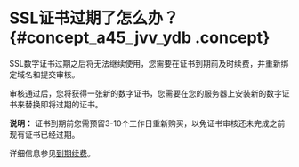 # SSL证书过期了怎么办？ {#concept_a45_jvv_ydb .concept}

SSL数字证书过期之后将无法继续使用，您需要在证书到期前及时续费，并重新绑定域名和提交审核。

审核通过后，您将获得一张新的数字证书，您需要在您的服务器上安装新的数字证书来替换即将过期的证书。

**说明：** 证书到期前您需预留3-10个工作日重新购买，以免证书审核还未完成之前现有证书已经过期。

详细信息参见[到期续费](../../../../intl.zh-CN/产品定价/到期续费.md#)。

